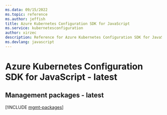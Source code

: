 ```yaml
---
ms.data: 09/15/2022
ms.topic: reference
ms.author: jeffish
title: Azure Kubernetes Configuration SDK for JavaScript
ms.service: kubernetesconfiguration
author: xirzec
description: Reference for Azure Kubernetes Configuration SDK for JavaScript
ms.devlang: javascript
---
```

# Azure Kubernetes Configuration SDK for JavaScript - latest

## Management packages - latest
[!INCLUDE [mgmt-packages](kubernetes-configuration-mgmt-index.md)]